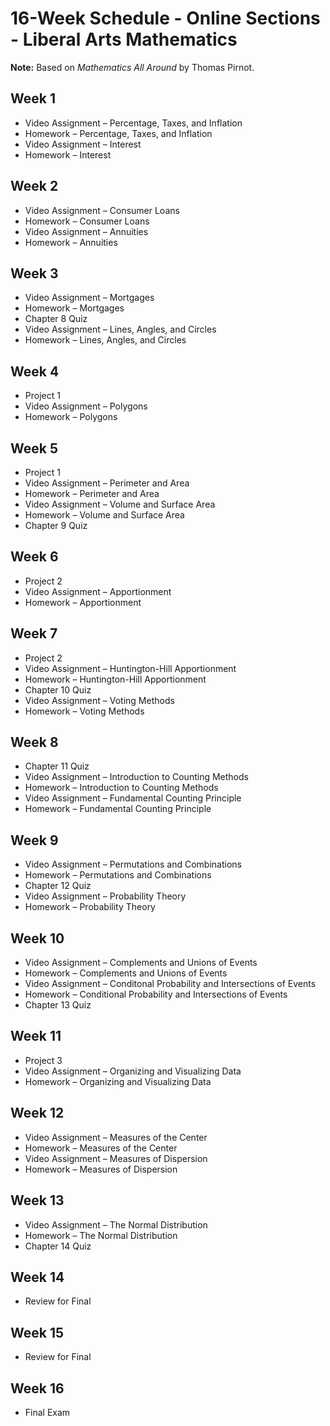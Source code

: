 
# 16-Week Schedule - Online Sections - Liberal Arts Mathematics

**Note:** Based on *Mathematics All Around* by Thomas Pirnot.

## Week 1
* Video Assignment – Percentage, Taxes, and Inflation
* Homework – Percentage, Taxes, and Inflation
* Video Assignment – Interest
* Homework – Interest

## Week 2
* Video Assignment – Consumer Loans
* Homework – Consumer Loans
* Video Assignment – Annuities
* Homework – Annuities

## Week 3
* Video Assignment – Mortgages
* Homework – Mortgages
* Chapter 8 Quiz
* Video Assignment – Lines, Angles, and Circles
* Homework – Lines, Angles, and Circles

## Week 4
* Project 1
* Video Assignment – Polygons
* Homework – Polygons

## Week 5
* Project 1
* Video Assignment – Perimeter and Area
* Homework – Perimeter and Area
* Video Assignment – Volume and Surface Area
* Homework – Volume and Surface Area
* Chapter 9 Quiz

## Week 6
* Project 2
* Video Assignment – Apportionment
* Homework – Apportionment

## Week 7
* Project 2
* Video Assignment – Huntington-Hill Apportionment
* Homework – Huntington-Hill Apportionment
* Chapter 10 Quiz
* Video Assignment – Voting Methods
* Homework – Voting Methods

## Week 8
* Chapter 11 Quiz
* Video Assignment – Introduction to Counting Methods
* Homework – Introduction to Counting Methods
* Video Assignment – Fundamental Counting Principle
* Homework – Fundamental Counting Principle

## Week 9
* Video Assignment – Permutations and Combinations
* Homework – Permutations and Combinations
* Chapter 12 Quiz
* Video Assignment – Probability Theory
* Homework – Probability Theory

## Week 10
* Video Assignment – Complements and Unions of Events
* Homework – Complements and Unions of Events
* Video Assignment – Conditonal Probability and Intersections of Events
* Homework – Conditional Probability and Intersections of Events
* Chapter 13 Quiz

## Week 11
* Project 3
* Video Assignment – Organizing and Visualizing Data
* Homework – Organizing and Visualizing Data

## Week 12
* Video Assignment – Measures of the Center
* Homework – Measures of the Center
* Video Assignment – Measures of Dispersion
* Homework – Measures of Dispersion

## Week 13
* Video Assignment – The Normal Distribution
* Homework – The Normal Distribution
* Chapter 14 Quiz

## Week 14
* Review for Final

## Week 15
* Review for Final

## Week 16
* Final Exam

